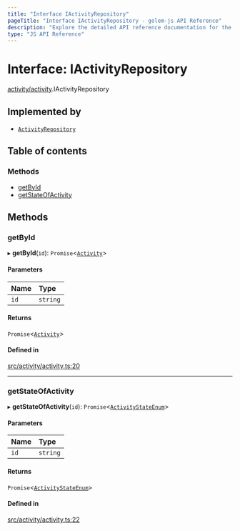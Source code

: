 ```yaml
---
title: "Interface IActivityRepository"
pageTitle: "Interface IActivityRepository - golem-js API Reference"
description: "Explore the detailed API reference documentation for the Interface IActivityRepository within the golem-js SDK for the Golem Network."
type: "JS API Reference"
---
```

# Interface: IActivityRepository

[activity/activity](../modules/activity_activity).IActivityRepository

## Implemented by

- [`ActivityRepository`](../classes/shared_yagna_repository_activity_repository.ActivityRepository)

## Table of contents

### Methods

- [getById](activity_activity.IActivityRepository#getbyid)
- [getStateOfActivity](activity_activity.IActivityRepository#getstateofactivity)

## Methods

### getById

▸ **getById**(`id`): `Promise`\<[`Activity`](../classes/activity_activity.Activity)\>

#### Parameters

| Name | Type |
| :------ | :------ |
| `id` | `string` |

#### Returns

`Promise`\<[`Activity`](../classes/activity_activity.Activity)\>

#### Defined in

[src/activity/activity.ts:20](https://github.com/golemfactory/golem-js/blob/570126bc/src/activity/activity.ts#L20)

___

### getStateOfActivity

▸ **getStateOfActivity**(`id`): `Promise`\<[`ActivityStateEnum`](../enums/activity_activity.ActivityStateEnum)\>

#### Parameters

| Name | Type |
| :------ | :------ |
| `id` | `string` |

#### Returns

`Promise`\<[`ActivityStateEnum`](../enums/activity_activity.ActivityStateEnum)\>

#### Defined in

[src/activity/activity.ts:22](https://github.com/golemfactory/golem-js/blob/570126bc/src/activity/activity.ts#L22)
